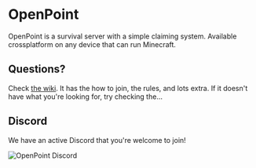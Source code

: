 # OpenPoint
OpenPoint is a survival server with a simple claiming system. Available crossplatform on any device that can run Minecraft.

## Questions?
Check [the wiki](https://github.com/NekomusuMae/OpenPoint/wiki). It has the how to join, the rules, and lots extra. If it doesn't have what you're looking for, try checking the...

## Discord
We have an active Discord that you're welcome to join!

![OpenPoint Discord](https://discordapp.com/api/guilds/492151177564389387/widget.png?style=banner2)
